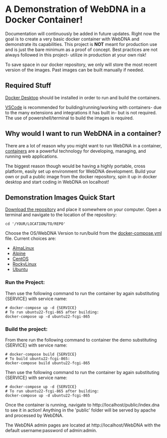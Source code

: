 # A Demonstration of WebDNA in a Docker Container!

Documentation will continuously be added in future updates. Right now the goal is to create a very basic docker container with WebDNA and demonstrate its capabilities. This project is **NOT** meant for production use and is just the bare minimum as a proof of concept. Best practices are not always followed in this project- utilize in production at your own risk!

To save space in our docker repository, we only will store the most recent version of the images. Past images can be built manually if needed.

## Required Stuff

[Docker Desktop](https://www.docker.com/products/docker-desktop/) should be installed in order to run and build the containers. 

[VSCode](https://code.visualstudio.com/) is recommended for building/running/working with containers- due to the many extensions and integrations it has built in- but is not required. The use of powershell/terminal to build the images is required.

## Why would I want to run WebDNA in a container?
There are a lot of reason why you might want to run WebDNA in a container, [containers](https://www.docker.com/resources/what-container/) are a powerful technology for developing, managing, and running web applications.

The biggest reason though would be having a highly portable, cross platform, easily set up environment for WebDNA development. Build your own or pull a public image from the docker repository, spin it up in docker desktop and start coding in WebDNA on localhost!

## Demonstration Images Quick Start

[Download the repository](https://github.com/deepworks-net/docker-webdna/archive/refs/heads/main.zip) and place it somewhere on your computer. Open a terminal and navigate to the location of the repository:
```SHELL
cd '/YOUR/LOCATION/TO/REPO'
```

Choose the OS/WebDNA Version to run/build from the [docker-compose.yml](docker-compose.yml) file. Current choices are:

- [AlmaLinux](almalinux/README.md)
- [Alpine](alpine/README.md)
- [CentOS](centos/README.md)
- [RockyLinux](rockylinux/README.md)
- [Ubuntu](ubuntu/README.md)

### Run the Project:
Then use the following command to run the container by again substituting {SERVICE} with service name:
```SHELL
# docker-compose up -d {SERVICE}
# To run ubuntu22-fcgi-865 after building:
docker-compose up -d ubuntu22-fcgi-865
```

### Build the project:
From there run the following command to container the demo substituting {SERVICE} with service name:
```SHELL
# docker-compose build {SERVICE}
# To build ubuntu22-fcgi-865:
docker-compose build ubuntu22-fcgi-865
```

Then use the following command to run the container by again substituting {SERVICE} with service name:
```SHELL
# docker-compose up -d {SERVICE}
# To run ubuntu22-fcgi-865 after building:
docker-compose up -d ubuntu22-fcgi-865
```
Once the container is running, navigate to http://localhost/public/index.dna to see it in action! Anything in the 'public' folder will be served by apache and processed by WebDNA.

The WebDNA admin pages are located at http://localhost/WebDNA with the default username:password of admin:admin.